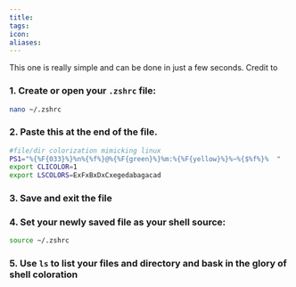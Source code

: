 ```yaml
---
title: 
tags: 
icon: 
aliases: 
---
```

This one is really simple and can be done in just a few seconds. Credit to 

### 1.  Create or open your `.zshrc` file:
```bash
nano ~/.zshrc
```

### 2.  Paste this at the end of the file.
```bash
#file/dir colorization mimicking linux
PS1="%{%F{033}%}%n%{%f%}@%{%F{green}%}%m:%{%F{yellow}%}%~%{$%f%}%  "
export CLICOLOR=1
export LSCOLORS=ExFxBxDxCxegedabagacad
```

### 3.  Save and exit the file

### 4. Set your newly saved file as your shell source:
```bash
source ~/.zshrc
```

### 5. Use `ls` to list your files and directory and bask in the glory of shell coloration
